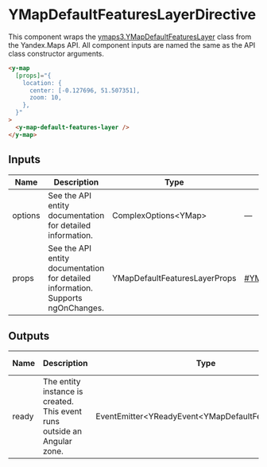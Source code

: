 # YMapDefaultFeaturesLayerDirective


This component wraps the [ymaps3.YMapDefaultFeaturesLayer](https://yandex.ru/dev/jsapi30/doc/ru/ref/#class-ymapdefaultfeatureslayer) class from the Yandex.Maps API.
All component inputs are named the same as the API class constructor arguments.

```html
<y-map
  [props]="{
    location: {
      center: [-0.127696, 51.507351],
      zoom: 10,
    },
  }"
>
  <y-map-default-features-layer />
</y-map>
```




## Inputs
| Name    | Description                                                                          | Type                          | API Reference                                                                                             |
| ------- | ------------------------------------------------------------------------------------ | ----------------------------- | --------------------------------------------------------------------------------------------------------- |
| options |   See the API entity documentation for detailed information.                         | ComplexOptions\<YMap\>        | —                                                                                                         |
| props   |   See the API entity documentation for detailed information. Supports ngOnChanges.   | YMapDefaultFeaturesLayerProps | [#YMapDefaultFeaturesLayerProps](https://yandex.ru/dev/jsapi30/doc/ru/ref/#YMapDefaultFeaturesLayerProps) |

## Outputs
| Name  | Description                                                                 | Type                                                    | API Reference |
| ----- | --------------------------------------------------------------------------- | ------------------------------------------------------- | ------------- |
| ready |   The entity instance is created. This event runs outside an Angular zone.  | EventEmitter\<YReadyEvent\<YMapDefaultFeaturesLayer\>\> | —             |